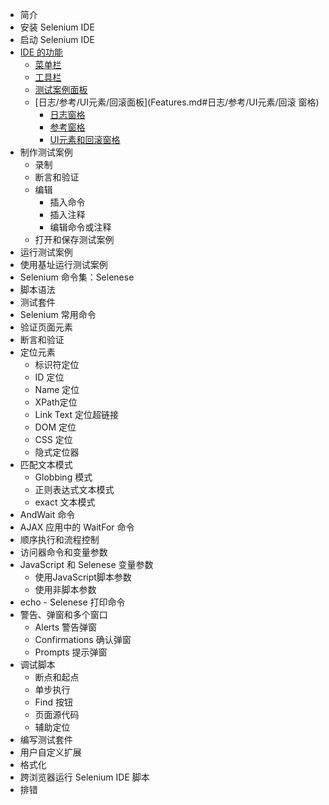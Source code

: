 - 简介
- 安装 Selenium IDE
- 启动 Selenium IDE
- [IDE 的功能](Features.md)
  - [菜单栏](Features.md#菜单栏)
  - [工具栏](Features.md#工具栏)
  - [测试案例面板](Features.md#测试用例面板)
  - [日志/参考/UI元素/回滚面板](Features.md#日志/参考/UI元素/回滚 窗格)
    - [日志窗格](Features.md#日志窗格)
	- [参考窗格](Features.md#参考窗格)
	- [UI元素和回滚窗格](Features.md#UI-元素和回滚窗格)
- 制作测试案例
  - 录制
  - 断言和验证
  - 编辑
	- 插入命令
	- 插入注释
	- 编辑命令或注释
  - 打开和保存测试案例
- 运行测试案例
- 使用基址运行测试案例
- Selenium 命令集：Selenese
- 脚本语法
- 测试套件
- Selenium 常用命令
- 验证页面元素
- 断言和验证
- 定位元素
  - 标识符定位
  - ID 定位
  - Name 定位
  - XPath定位
  - Link Text 定位超链接
  - DOM 定位
  - CSS 定位
  - 隐式定位器
- 匹配文本模式
  - Globbing 模式
  - 正则表达式文本模式
  - exact 文本模式
- AndWait 命令
- AJAX 应用中的 WaitFor 命令
- 顺序执行和流程控制
- 访问器命令和变量参数
- JavaScript 和 Selenese 变量参数
  - 使用JavaScript脚本参数
  - 使用非脚本参数
- echo - Selenese 打印命令
- 警告、弹窗和多个窗口
  - Alerts 警告弹窗
  - Confirmations 确认弹窗
  - Prompts 提示弹窗
- 调试脚本
  - 断点和起点
  - 单步执行
  - Find 按钮
  - 页面源代码
  - 辅助定位
- 编写测试套件
- 用户自定义扩展
- 格式化
- 跨浏览器运行 Selenium IDE 脚本
- 排错